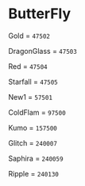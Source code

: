 # ButterFly


Gold = `47502`

DragonGlass = `47503`

Red = `47504`

Starfall = `47505`

New1 = `57501`

ColdFlam = `97500`

Kumo = `157500`

Glitch = `240007`

Saphira = `240059`

Ripple = `240130`